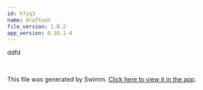 ```yaml
---
id: h7yq3
name: draftush
file_version: 1.0.2
app_version: 0.10.1-4
---
```


ddfd

<br/>

This file was generated by Swimm. [Click here to view it in the app](http://localhost:5000/repos/Z2l0aHViJTNBJTNBRGFuYS10ZXN0JTNBJTNBZGFuYWV2ZW5oYWlt/docs/h7yq3).